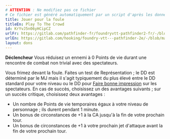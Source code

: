 ```yaml
---
# ATTENTION : Ne modifiez pas ce fichier
# Ce fichier est généré automatiquement par un script d'après les données du module Foundry VTT officiel et de sa traduction
title: Jouer pour la foule
titleEn: Play To The Crowd
id: KrYvJ5n06yHCipCZ
urlFr: https://gitlab.com/pathfinder-fr/foundryvtt-pathfinder2-fr/-/blob/master/data/feats/KrYvJ5n06yHCipCZ.htm
urlEn: https://gitlab.com/hooking/foundry-vtt---pathfinder-2e/-/blob/master/packs/data/feats.db/play-to-the-crowd.json
layout: dons
---
```

**Déclencheur** Vous réduisez un ennemi à 0 Points de vie durant une rencontre de combat non trivial avec des spectateurs.

Vous frimez devant la foule. Faites un test de Représentation ; le DD est déterminé par le MJ mais il s'agit typiquement du plus élevé entre le DD standard pour votre niveau ou le DD pour [Faire bonne impression](../actions/faire-bonne-impression.html) sur les spectateurs. En cas de succès, choisissez un des avantages suivants ; sur un succès critique, choisissez deux avantages :

- Un nombre de Points de vie temporaires égaux à votre niveau de personnage ; ils durent pendant 1 minute.
- Un bonus de circonstances de +1 à la CA jusqu'à la fin de votre prochain tour.
- Un bonus de circonstances de +1 à votre prochain jet d'attaque avant la fin de votre prochain tour.
